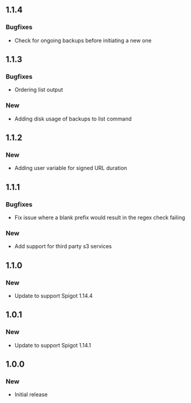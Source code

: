 ## 1.1.4

### Bugfixes
- Check for ongoing backups before initiating a new one

## 1.1.3

### Bugfixes
- Ordering list output

### New
- Adding disk usage of backups to list command

## 1.1.2

### New
- Adding user variable for signed URL duration

## 1.1.1

### Bugfixes
- Fix issue where a blank prefix would result in the regex check failing

### New
- Add support for third party s3 services

## 1.1.0

### New
- Update to support Spigot 1.14.4

## 1.0.1

### New
- Update to support Spigot 1.14.1

## 1.0.0

### New
- Initial release